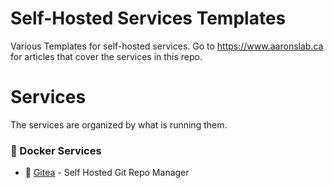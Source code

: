 # Self-Hosted Services Templates
Various Templates for self-hosted services. Go to https://www.aaronslab.ca for articles that cover the services in this repo.

# Services
The services are organized by what is running them.

### :whale: Docker Services
* :tea: [Gitea](https://gitea.io/en-us/) - Self Hosted Git Repo Manager